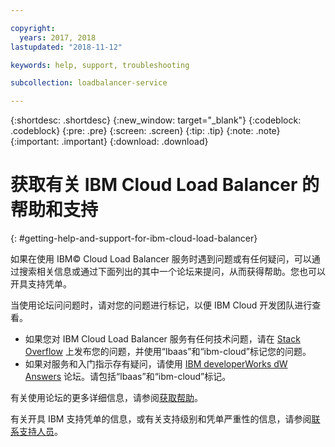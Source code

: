 ```yaml
---

copyright:
  years: 2017, 2018
lastupdated: "2018-11-12"

keywords: help, support, troubleshooting

subcollection: loadbalancer-service

---
```


{:shortdesc: .shortdesc}
{:new_window: target="_blank"}
{:codeblock: .codeblock}
{:pre: .pre}
{:screen: .screen}
{:tip: .tip}
{:note: .note}
{:important: .important}
{:download: .download}

# 获取有关 IBM Cloud Load Balancer 的帮助和支持
{: #getting-help-and-support-for-ibm-cloud-load-balancer}

如果在使用 IBM© Cloud Load Balancer 服务时遇到问题或有任何疑问，可以通过搜索相关信息或通过下面列出的其中一个论坛来提问，从而获得帮助。您也可以开具支持凭单。

当使用论坛问问题时，请对您的问题进行标记，以便 IBM Cloud 开发团队进行查看。

* 如果您对 IBM Cloud Load Balancer 服务有任何技术问题，请在 [Stack Overflow](https://stackoverflow.com/search?q=lbaas+ibm-cloud) 上发布您的问题，并使用“lbaas”和“ibm-cloud”标记您的问题。
* 如果对服务和入门指示存有疑问，请使用 [IBM
developerWorks dW Answers](https://developer.ibm.com/answers/topics/lbaas.html?smartspace=ibm-cloud) 论坛。请包括“lbaas”和“ibm-cloud”标记。

有关使用论坛的更多详细信息，请参阅[获取帮助](https://{DomainName}/docs/get-support?topic=get-support-using-avatar)。


有关开具 IBM 支持凭单的信息，或有关支持级别和凭单严重性的信息，请参阅[联系支持人员](/docs/get-support?topic=get-support-contacting-bluemix-support-dedicated-local)。
